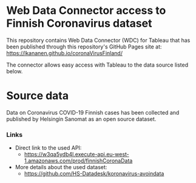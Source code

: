 # Web Data Connector access to Finnish Coronavirus dataset
This repository contains Web Data Connector (WDC) for Tableau that has been published through this repository's GitHub Pages site at:  
https://lkananen.github.io/coronaVirusFinland/

The connector allows easy access with Tableau to the data source listed below.

# Source data
Data on Coronavirus COVID-19 Finnish cases has been collected and published by Helsingin Sanomat as an open source dataset.

### Links
- Direct link to the used API:  
  - https://w3qa5ydb4l.execute-api.eu-west-1.amazonaws.com/prod/finnishCoronaData
- More details about the used dataset:  
  - https://github.com/HS-Datadesk/koronavirus-avoindata

